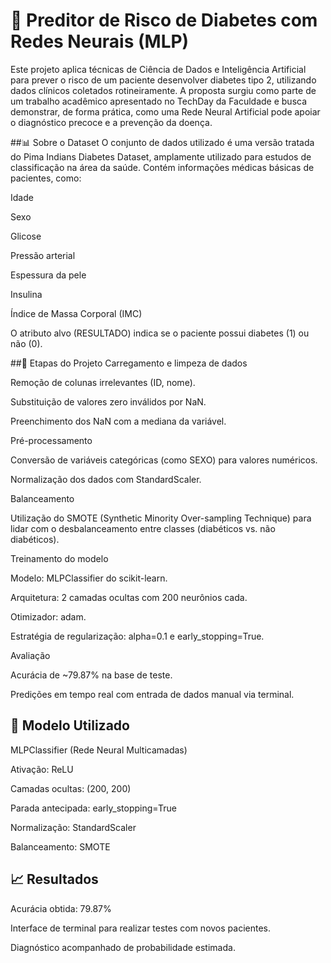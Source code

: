# 🧠 Preditor de Risco de Diabetes com Redes Neurais (MLP)
Este projeto aplica técnicas de Ciência de Dados e Inteligência Artificial para prever o risco de um paciente desenvolver diabetes tipo 2, utilizando dados clínicos coletados rotineiramente. A proposta surgiu como parte de um trabalho acadêmico apresentado no TechDay da Faculdade e busca demonstrar, de forma prática, como uma Rede Neural Artificial pode apoiar o diagnóstico precoce e a prevenção da doença.

##📊 Sobre o Dataset
O conjunto de dados utilizado é uma versão tratada do Pima Indians Diabetes Dataset, amplamente utilizado para estudos de classificação na área da saúde. Contém informações médicas básicas de pacientes, como:

Idade

Sexo

Glicose

Pressão arterial

Espessura da pele

Insulina

Índice de Massa Corporal (IMC)

O atributo alvo (RESULTADO) indica se o paciente possui diabetes (1) ou não (0).

##🔎 Etapas do Projeto
Carregamento e limpeza de dados

Remoção de colunas irrelevantes (ID, nome).

Substituição de valores zero inválidos por NaN.

Preenchimento dos NaN com a mediana da variável.

Pré-processamento

Conversão de variáveis categóricas (como SEXO) para valores numéricos.

Normalização dos dados com StandardScaler.

Balanceamento

Utilização do SMOTE (Synthetic Minority Over-sampling Technique) para lidar com o desbalanceamento entre classes (diabéticos vs. não diabéticos).

Treinamento do modelo

Modelo: MLPClassifier do scikit-learn.

Arquitetura: 2 camadas ocultas com 200 neurônios cada.

Otimizador: adam.

Estratégia de regularização: alpha=0.1 e early_stopping=True.

Avaliação

Acurácia de ~79.87% na base de teste.

Predições em tempo real com entrada de dados manual via terminal.

## 🧪 Modelo Utilizado
MLPClassifier (Rede Neural Multicamadas)

Ativação: ReLU

Camadas ocultas: (200, 200)

Parada antecipada: early_stopping=True

Normalização: StandardScaler

Balanceamento: SMOTE

## 📈 Resultados
Acurácia obtida: 79.87%

Interface de terminal para realizar testes com novos pacientes.

Diagnóstico acompanhado de probabilidade estimada.
